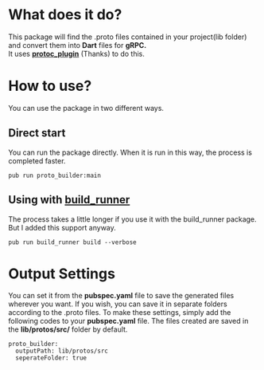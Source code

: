 # What does it do?
This package will find the .proto files contained in your project(lib folder) and convert them into **Dart** files for **gRPC.** <br/>
It uses [**protoc_plugin**](https://github.com/dart-lang/protobuf/tree/master/protoc_plugin) (Thanks) to do this.

# How to use?
You can use the package in two different ways.


Direct start
------------
You can run the package directly. When it is run in this way, the process is completed faster.

`pub run proto_builder:main`

Using with [build_runner](https://github.com/dart-lang/build/tree/master/build_runner)
-----------------------
The process takes a little longer if you use it with the build_runner package. But I added this support anyway.

`pub run build_runner build --verbose`

# Output Settings
You can set it from the **pubspec.yaml** file to save the generated files wherever you want.
If you wish, you can save it in separate folders according to the .proto files.
To make these settings, simply add the following codes to your **pubspec.yaml** file.
The files created are saved in the **lib/protos/src/** folder by default.

```
proto_builder:
  outputPath: lib/protos/src
  seperateFolder: true
```
